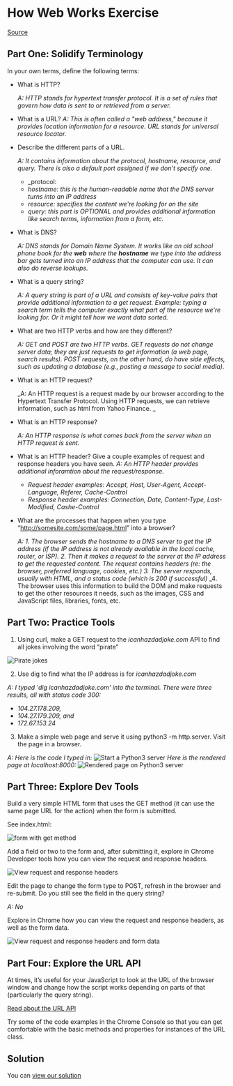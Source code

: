 # How Web Works Exercise

[Source](http://curric.rithmschool.com/springboard/exercises/how-web-works/ "Permalink to How Web Works Exercise")

## Part One: Solidify Terminology

In your own terms, define the following terms:

- What is HTTP?

  _A: HTTP stands for hypertext transfer protocol. It is a set of rules that govern how data is sent to or retrieved from a server._

- What is a URL?
  _A: This is often called a "web address," because it provides location information for a resource. URL stands for universal resource locator._

- Describe the different parts of a URL.

  _A: It contains information about the protocol, hostname, resource, and query. There is also a default port assigned if we don't specify one._

  - \_protocol:
  - _hostname: this is the human-readable name that the DNS server turns into an IP address_
  - _resource: specifies the content we're looking for on the site_
  - _query: this part is OPTIONAL and provides additional information like search terms, information from a form, etc._

- What is DNS?

  _A: DNS stands for Domain Name System. It works like an old school phone book for the **web** where the **hostname** we type into the address bar gets turned into an IP address that the computer can use. It can also do reverse lookups._

- What is a query string?

  _A: A query string is part of a URL and consists of key-value pairs that provide additional information to a get request. Example: typing a search term tells the computer exactly what part of the resource we're looking for. Or it might tell how we want data sorted._

- What are two HTTP verbs and how are they different?

  _A: GET and POST are two HTTP verbs. GET requests do not change server data; they are just requests to get information (a web page, search results). POST requests, on the other hand, do have side effects, such as updating a database (e.g., posting a message to social media)._

- What is an HTTP request?

  _A: An HTTP request is a request made by our browser according to the Hypertext Transfer Protocol. Using HTTP requests, we can retrieve information, such as html from Yahoo Finance. _

- What is an HTTP response?

  _A: An HTTP response is what comes back from the server when an HTTP request is sent._

- What is an HTTP header? Give a couple examples of request and response headers you have seen.
  _A: An HTTP header provides additional inforamtion about the request/response._

  - _Request header examples: Accept, Host, User-Agent, Accept-Language, Referer, Cache-Control_
  - _Response header examples: Connection, Date, Content-Type, Last-Modified, Cashe-Control_

- What are the processes that happen when you type “<http://somesite.com/some/page.html>” into a browser?

  _A:_
  _1. The browser sends the hostname to a DNS server to get the IP address (if the IP address is not already available in the local cache, router, or ISP)._
  _2. Then it makes a request to the server at the IP address to get the requested content. The request contains headers (re: the browser, preferred language, cookies, etc.)_
  _3. The server responds, usually with HTML, and a status code (which is 200 if successful)_
  \_4. The browser uses this information to build the DOM and make requests to get the other resources it needs, such as the images, CSS and JavaScript files, libraries, fonts, etc.

## Part Two: Practice Tools

1. Using curl, make a GET request to the _icanhazdadjoke.com_ API to find all jokes involving the word “pirate”

![Pirate jokes](pirate-jokes.png)

2. Use dig to find what the IP address is for _icanhazdadjoke.com_

_A: I typed 'dig icanhazdadjoke.com' into the terminal. There were three results, all with status code 300:_

- _104.27.178.209,_
- _104.27.179.209, and_
- _172.67.153.24_

3. Make a simple web page and serve it using python3 -m http.server. Visit the page in a browser.

_A: Here is the code I typed in:_
![Start a Python3 server](start-a-python3-server.png)
_Here is the rendered page at localhost:8000:_
![Rendered page on Python3 server](rendered-page-on-python3-server.png)

## Part Three: Explore Dev Tools

Build a very simple HTML form that uses the GET method (it can use the same page URL for the action) when the form is submitted.

See index.html:

![form with get method](form-with-get-method.png)

Add a field or two to the form and, after submitting it, explore in Chrome Developer tools how you can view the request and response headers.

![View request and response headers](view-request-response-headers-get.png)

Edit the page to change the form type to POST, refresh in the browser and re-submit. Do you still see the field in the query string?

_A: No_

Explore in Chrome how you can view the request and response headers, as well as the form data.

![View request and response headers and form data](view-request-response-headers-post.png)

## Part Four: Explore the URL API

At times, it’s useful for your JavaScript to look at the URL of the browser window and change how the script works depending on parts of that (particularly the query string).

[Read about the URL API](https://developer.mozilla.org/en-US/docs/Web/API/URL)

Try some of the code examples in the Chrome Console so that you can get comfortable with the basic methods and properties for instances of the URL class.

## Solution

You can [view our solution](http://curric.rithmschool.com/springboard/exercises/how-web-works/solution/index.html)
